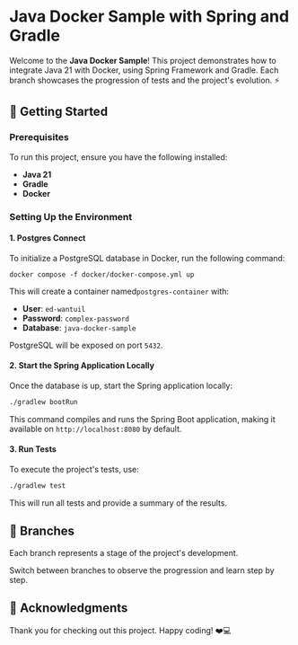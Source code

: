 # Java Docker Sample with Spring and Gradle

Welcome to the **Java Docker  Sample**! This project demonstrates how to integrate Java 21 with Docker, using Spring Framework and Gradle. Each branch showcases the progression of tests and the project's evolution. ⚡

## 🚀 Getting Started

### Prerequisites

To run this project, ensure you have the following installed:

- **Java 21**
- **Gradle**
- **Docker**

### Setting Up the Environment

#### 1. Postgres Connect

To initialize a PostgreSQL database in Docker, run the following command:

```
docker compose -f docker/docker-compose.yml up
```

This will create a container named`postgres-container` with:

- **User**: `ed-wantuil`
- **Password**: `complex-password`
- **Database**: `java-docker-sample`

PostgreSQL will be exposed on port `5432`.

#### 2. Start the Spring Application Locally

Once the database is up, start the Spring application locally:

```bash
./gradlew bootRun
```

This command compiles and runs the Spring Boot application, making it available on `http://localhost:8080` by default.

#### 3. Run Tests

To execute the project's tests, use:

```bash
./gradlew test
```

This will run all tests and provide a summary of the results.

## 🔄 Branches

Each branch represents a stage of the project's development.

Switch between branches to observe the progression and learn step by step.

## 🙏 Acknowledgments

Thank you for checking out this project. Happy coding! ❤‍💻
